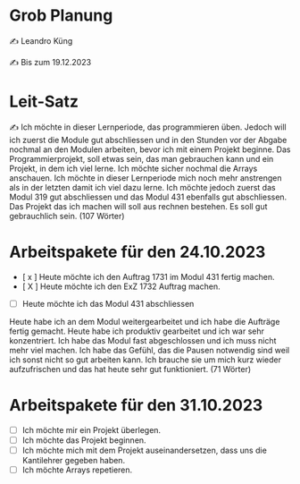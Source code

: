 # Grob Planung
✍️ Leandro Küng

✍️ Bis zum 19.12.2023

# Leit-Satz
✍️ Ich möchte in dieser Lernperiode, das programmieren üben. Jedoch will ich zuerst die Module gut abschliessen und in den Stunden vor der Abgabe nochmal an den Modulen arbeiten, bevor ich mit einem Projekt beginne. Das Programmierprojekt, soll etwas sein, das man gebrauchen kann und ein Projekt, in dem ich viel lerne. Ich möchte sicher nochmal die Arrays anschauen. Ich möchte in dieser Lernperiode mich noch mehr anstrengen als in der letzten damit ich viel dazu lerne. Ich möchte jedoch zuerst das Modul 319 gut abschliessen und das Modul 431 ebenfalls gut abschliessen. Das Projekt das ich machen will soll aus rechnen bestehen. Es soll gut gebrauchlich sein.
(107 Wörter)

# Arbeitspakete für den 24.10.2023

- [ x ] Heute möchte ich den Auftrag 1731 im Modul 431 fertig machen.
- [ X ] Heute möchte ich den ExZ 1732 Auftrag machen.
- [ ] Heute möchte ich das Modul 431 abschliessen

Heute habe ich an dem Modul weitergearbeitet und ich habe die Aufträge fertig gemacht. Heute habe ich produktiv gearbeitet und ich war sehr konzentriert. Ich habe das Modul fast abgeschlossen und ich muss nicht mehr viel machen. Ich habe das Gefühl, das die Pausen notwendig sind weil ich sonst nicht so gut arbeiten kann. Ich brauche sie um mich kurz wieder aufzufrischen und das hat heute sehr gut funktioniert. (71 Wörter)

# Arbeitspakete für den 31.10.2023

- [ ] Ich möchte mir ein Projekt überlegen.
- [ ] Ich möchte das Projekt beginnen.
- [ ] Ich möchte mich mit dem Projekt auseinandersetzen, dass uns die Kantilehrer gegeben haben.
- [ ] Ich möchte Arrays repetieren.
